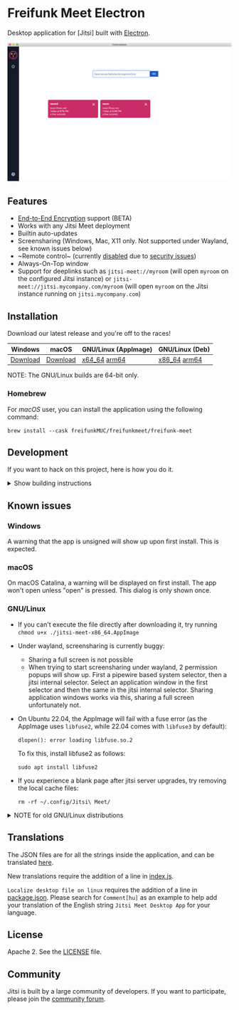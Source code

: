 # Freifunk Meet Electron

Desktop application for [Jitsi] built with [Electron].

![](screenshot.png)

## Features

- [End-to-End Encryption](https://jitsi.org/blog/e2ee/) support (BETA)
- Works with any Jitsi Meet deployment
- Builtin auto-updates
- Screensharing (Windows, Mac, X11 only. Not supported under Wayland, see known issues below)
- ~Remote control~ (currently [disabled](https://github.com/jitsi/jitsi-meet-electron/issues/483) due to [security issues](https://github.com/jitsi/security-advisories/blob/master/advisories/JSA-2020-0001.md))
- Always-On-Top window
- Support for deeplinks such as `jitsi-meet://myroom` (will open `myroom` on the configured Jitsi instance) or `jitsi-meet://jitsi.mycompany.com/myroom` (will open `myroom` on the Jitsi instance running on `jitsi.mycompany.com`)

## Installation

Download our latest release and you're off to the races!

| Windows | macOS | GNU/Linux (AppImage) | GNU/Linux (Deb) |
| -- | -- | -- | -- |
| [Download](https://github.com/freifunkMUC/jitsi-meet-electron/releases/latest/download/ffmuc-meet.exe) | [Download](https://github.com/freifunkMUC/jitsi-meet-electron/releases/latest/download/ffmuc-meet.dmg) | [x64_64](https://github.com/freifunkMUC/jitsi-meet-electron/releases/latest/download/ffmuc-meet-x86_64.AppImage) [arm64](https://github.com/freifunkMUC/jitsi-meet-electron/releases/latest/download/ffmuc-meet-arm64.AppImage) | [x86_64](https://github.com/freifunkMUC/jitsi-meet-electron/releases/latest/download/ffmuc-meet-amd64.deb) [arm64](https://github.com/freifunkMUC/jitsi-meet-electron/releases/latest/download/ffmuc-meet-arm64.deb) |

NOTE: The GNU/Linux builds are 64-bit only.

### Homebrew

For *macOS* user, you can install the application using the following command:

```
brew install --cask freifunkMUC/freifunkmeet/freifunk-meet
```

## Development

If you want to hack on this project, here is how you do it.

<details><summary>Show building instructions</summary>

#### Installing dependencies

Install Node.js 16 first (or if you use [nvm](https://github.com/nvm-sh/nvm), switch to Node.js 16 by running `nvm use`).

<details><summary>Extra dependencies for Windows</summary>

```bash
npm install --global --production windows-build-tools
```
</details>

<details><summary>Extra dependencies for GNU/Linux</summary>

X11, PNG, and zlib development packages are necessary. On Debian-like systems, they can be installed as follows:

```bash
sudo apt install libx11-dev zlib1g-dev libpng-dev libxtst-dev
```
</details>

Install all required packages:

```bash
npm install
```

#### Starting in development mode

```bash
npm start
```

The debugger tools are available when running in dev mode, and can be activated with keyboard shortcuts as [defined here](https://github.com/sindresorhus/electron-debug#features).

They can also be displayed automatically with the application `--show-dev-tools` command line flag, or with the `SHOW_DEV_TOOLS` environment variable as shown:

```bash
SHOW_DEV_TOOLS=true npm start
```

#### Building the production distribution

```bash
npm run dist
```

#### Working with `jitsi-meet-electron-sdk`

[`jitsi-meet-electron-sdk`] is a helper package which implements many features
such as remote control and the always-on-top window. If new features are to be
added or tested, running with a local version of these utils is very handy.

By default, the @jitsi/electron-sdk is build from `npm`. The default dependency path in `package.json` is:

```json
"@jitsi/electron-sdk": "^3.0.0"
```

To work with a local copy, you must change the path to:

```json
"@jitsi/electron-sdk": "file:///Users/name/jitsi-meet-electron-sdk-copy",
```

To build the project, you must force it to take the sources, as `npm update` will
not do it.

```bash
npm install @jitsi/electron-sdk --force
```

NOTE: Also check the [`jitsi-meet-electron-sdk` `README`] to see how to configure
your environment.

#### Publishing

1. Create release branch: `git checkout -b release-1-2-3`, replacing `1-2-3` with the desired release version
2. Increment the version: `npm version patch`, replacing `patch` with `minor` or `major` as required
3. Push release branch to github: `git push -u origin release-1-2-3`
4. Create PR: `gh pr create`
5. Once PR is reviewed and ready to merge, create draft Github release: `gh release create v1.2.3 --draft --title 1.2.3`, replacing `v1.2.3` and `1.2.3` with the desired release version
6. Merge PR
7. Github action will build binaries and attach to the draft release
8. Test binaries from draft release
9. If all tests are fine, publish draft release

</details>

## Known issues

### Windows

A warning that the app is unsigned will show up upon first install. This is expected.

### macOS

On macOS Catalina, a warning will be displayed on first install. The app won't open unless "open" is pressed. This dialog is only shown once.

### GNU/Linux

* If you can't execute the file directly after downloading it, try running `chmod u+x ./jitsi-meet-x86_64.AppImage`

* Under wayland, screensharing is currently buggy:
  * Sharing a full screen is not possible
  * When trying to start screensharing under wayland, 2 permission popups will show up. First a pipewire based system selector, then a jitsi internal selector. Select an application window in the first selector and then the same in the jitsi internal selector. Sharing application windows works via this, sharing a full screen unfortunately not.

* On Ubuntu 22.04, the AppImage will fail with a fuse error (as the AppImage uses `libfuse2`, while 22.04 comes with `libfuse3` by default):

  ```
  dlopen(): error loading libfuse.so.2
  ```

  To fix this, install libfuse2 as follows:

  ```
  sudo apt install libfuse2
  ```

* If you experience a blank page after jitsi server upgrades, try removing the local cache files:

  ```
  rm -rf ~/.config/Jitsi\ Meet/
  ```

<details><summary>NOTE for old GNU/Linux distributions</summary>

You might get the following error:

```
FATAL:nss_util.cc(632)] NSS_VersionCheck("3.26") failed. NSS >= 3.26 is required.
Please upgrade to the latest NSS, and if you still get this error, contact your
distribution maintainer.
```

If you do, please install NSS (example for Debian or Ubuntu):

```bash
sudo apt-get install libnss3
```

</details>

## Translations

The JSON files are for all the strings inside the application, and can be translated [here](/app/i18n/lang).

New translations require the addition of a line in [index.js](/app/i18n/index.js).

`Localize desktop file on linux` requires the addition of a line in [package.json](/package.json).
Please search for `Comment[hu]` as an example to help add your translation of the English string `Jitsi Meet Desktop App` for your language.

## License

Apache 2. See the [LICENSE] file.

## Community

Jitsi is built by a large community of developers. If you want to participate,
please join the [community forum].

[FreifunkMeet]: https://github.com/FreifunkMUC/jitsi-meet
[Electron]: https://electronjs.org/
[latest release]: https://github.com/FreifunkMUC/jitsi-meet-electron/releases/latest
[`jitsi-meet-electron-sdk`]: https://github.com/jitsi/jitsi-meet-electron-sdk
[`jitsi-meet-electron-sdk` `README`]: https://github.com/jitsi/jitsi-meet-electron-sdk/blob/master/README.md
[community forum]: https://community.jitsi.org/
[LICENSE]: LICENSE
